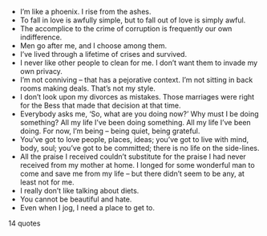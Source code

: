  - I’m like a phoenix. I rise from the ashes.
 - To fall in love is awfully simple, but to fall out of love is simply awful.
 - The accomplice to the crime of corruption is frequently our own indifference.
 - Men go after me, and I choose among them.
 - I’ve lived through a lifetime of crises and survived.
 - I never like other people to clean for me. I don’t want them to invade my own privacy.
 - I’m not conniving – that has a pejorative context. I’m not sitting in back rooms making deals. That’s not my style.
 - I don’t look upon my divorces as mistakes. Those marriages were right for the Bess that made that decision at that time.
 - Everybody asks me, ‘So, what are you doing now?’ Why must I be doing something? All my life I’ve been doing something. All my life I’ve been doing. For now, I’m being – being quiet, being grateful.
 - You’ve got to love people, places, ideas; you’ve got to live with mind, body, soul; you’ve got to be committed; there is no life on the side-lines.
 - All the praise I received couldn’t substitute for the praise I had never received from my mother at home. I longed for some wonderful man to come and save me from my life – but there didn’t seem to be any, at least not for me.
 - I really don’t like talking about diets.
 - You cannot be beautiful and hate.
 - Even when I jog, I need a place to get to.

14 quotes